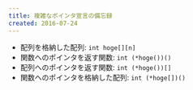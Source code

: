 ```yaml
---
title: 複雑なポインタ宣言の備忘録
created: 2016-07-24
---
```


- 配列を格納した配列: `int hoge[][n]`
- 関数へのポインタを返す関数: `int (*hoge())()`
- 配列へのポインタを返す関数: `int (*hoge())[]`
- 関数へのポインタを格納した配列: `int (*hoge[])()`

